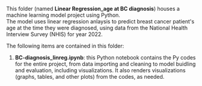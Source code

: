 This folder (named **Linear Regression_age at BC diagnosis**) houses a machine learning model project using Python.  
The model uses linear regression anlaysis to predict breast cancer patient's age at the time they were diagnosed, using data from the National Health Interview Survey (NHIS) for year 2022.

The following items are contained in this folder:  
1. **BC-diagnosis_linreg.ipynb**: this Python notebook contains the Py codes for the entire project, from data importing and cleaning to model buidling and evaluation, including visualizations. It also renders visualizations (graphs, tables, and other plots) from the codes, as needed.
